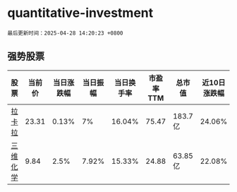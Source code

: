 # quantitative-investment

`最后更新时间：2025-04-28 14:20:23 +0800`

## 强势股票

|股票|当前价|当日涨跌幅|当日振幅|当日换手率|市盈率TTM|总市值|近10日涨跌幅|
|----|----|----|----|----|----|----|----|
|[拉卡拉](https://xueqiu.com/S/SZ300773)|23.31|0.13%|7%|16.04%|75.47|183.7亿|24.06%|
|[三维化学](https://xueqiu.com/S/SZ002469)|9.84|2.5%|7.92%|15.33%|24.88|63.85亿|22.08%|
